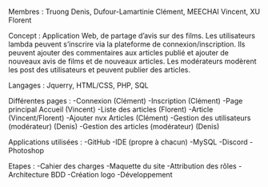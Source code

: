 
Membres :
Truong Denis,
Dufour-Lamartinie Clément,
MEECHAI Vincent,
XU Florent 





Concept : Application Web, de partage d’avis sur des films. Les utilisateurs lambda peuvent s’inscrire via la plateforme de connexion/inscription. Ils peuvent ajouter des commentaires aux articles publié et ajouter de nouveaux avis de films et de nouveaux articles. Les modérateurs modèrent les post des utilisateurs et peuvent publier des articles.

Langages : Jquerry, HTML/CSS, PHP, SQL


Différentes pages :
-Connexion (Clément)
-Inscription (Clément)
-Page principal Accueil (Vincent)
-Liste des articles (Florent)
-Article (Vincent/Florent)
-Ajouter nvx Articles (Clément)
-Gestion des utilisateurs (modérateur) (Denis)
-Gestion des articles (modérateur) (Denis)


Applications utilisées :
-GitHub
-IDE (propre à chacun)
-MySQL
-Discord
-Photoshop

Etapes :
-Cahier des charges
-Maquette du site
-Attribution des rôles 
-Architecture BDD
-Création logo 
-Développement 
